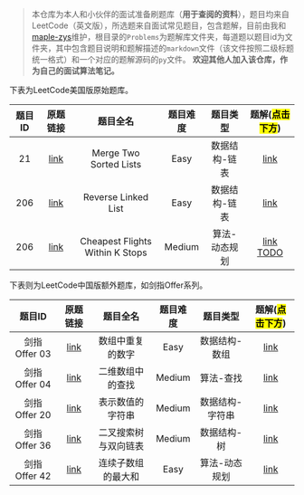 > 本仓库为本人和小伙伴的面试准备刷题库（**用于查阅的资料**），题目均来自LeetCode（英文版），所选题来自面试常见题目，包含题解，目前由我和[maple-zys](https://github.com/maple-zys)维护，根目录的`Problems`为题解库文件夹，每道题以题目id为文件夹，其中包含题目说明和题解描述的`markdown`文件（该文件按照二级标题统一格式）和一个对应的题解源码的`py`文件。 **欢迎其他人加入该仓库，作为自己的面试算法笔记。**

下表为LeetCode美国版原始题库。

|题目ID|原题链接|题目全名|题目难度|题目类型|题解(<mark>点击下方</mark>)|
|:---:|:--:|:--:|:--:|:--:|:--:|
|21|[link](https://leetcode.com/problems/merge-two-sorted-lists/)|Merge Two Sorted Lists|Easy|数据结构-链表|[link](./Problems/0021/README.md)|
|206|[link](https://leetcode.com/problems/reverse-linked-list/)|Reverse Linked List|Easy|数据结构-链表|[link](./Problems/0206/README.md)|
|206|[link](https://leetcode.com/problems/cheapest-flights-within-k-stops/)|Cheapest Flights Within K Stops|Medium|算法-动态规划|[link TODO](./Problems/0787/README.md)|

下表则为LeetCode中国版额外题库，如剑指Offer系列。

|题目ID|原题链接|题目全名|题目难度|题目类型|题解(<mark>点击下方</mark>)|
|:---:|:--:|:--:|:--:|:--:|:--:|
|剑指Offer 03|[link](https://leetcode-cn.com/problems/shu-zu-zhong-zhong-fu-de-shu-zi-lcof/)|数组中重复的数字|Easy|数据结构-数组|[link](./Problems/lcof-003/README.md)|
|剑指Offer 04|[link](https://leetcode-cn.com/problems/er-wei-shu-zu-zhong-de-cha-zhao-lcof/)|二维数组中的查找|Medium|算法-查找|[link](./Problems/lcof-004/README.md)|
|剑指Offer 20|[link](https://leetcode-cn.com/problems/biao-shi-shu-zhi-de-zi-fu-chuan-lcof/)|表示数值的字符串|Medium|数据结构-字符串|[link](./Problems/lcof-020/README.md)|
|剑指Offer 36|[link](https://leetcode-cn.com/problems/er-cha-sou-suo-shu-yu-shuang-xiang-lian-biao-lcof/)|二叉搜索树与双向链表|Medium|数据结构-树|[link](./Problems/lcof-036/README.md)|
|剑指Offer 42|[link](https://leetcode-cn.com/problems/lian-xu-zi-shu-zu-de-zui-da-he-lcof/)|连续子数组的最大和|Easy|算法-动态规划|[link](./Problems/lcof-042/README.md)|

